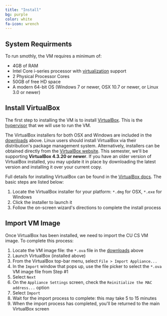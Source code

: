 ```yaml
---
title: "Install"
bg: purple
color: white
fa-icon: wrench
---
```


## System Requirments

To run smothly, the VM requires a minimum of:

- 4GB of RAM
- Intel Core i-series processor with
  [virtualization](http://ark.intel.com/Products/VirtualizationTechnology)
  support
- 2 Physical Processor Cores
- 50GB of free HD space
- A modern 64-bit OS (Windows 7 or newer, OSX 10.7 or newer, or Linux 3.0 or newer)

## Install VirtualBox

The first step to installing the VM is to install
[VirtualBox](https://www.virtualbox.org/). This is the
[hypervisor](http://en.wikipedia.org/wiki/Hypervisor) that we will use
to run the VM.

The VirtualBox installers for both OSX and Windows are included in the
[downloads](#obtain) above. Linux users should install VirtualBox via
their distribution's package management system. Alternatively,
installers can be obtained directly from the [VirtualBox
website](https://www.virtualbox.org/wiki/Downloads). This semester,
we'll be supporting **VirtualBox 4.3.20 or newer**. If you have an
older version of VirtualBox installed, you may update it in place by
downloading the latest version and installing it over your current
copy.

Full details for installing VirtualBox can be found in the [VirtualBox
docs](https://www.virtualbox.org/manual/ch02.html). The basic steps
are listed below:

1. Locate the VirtualBox installer for your platform: `*.dmg` for OSX,
   `*.exe` for Windows
2. Click the installer to launch it
3. Follow the on-screen wizard's directions to complete the install process

## Import VM Image

Once VirtualBox has been installed, we need to import the CU CS VM
image. To complete this process:

1. Locate the VM image file: the `*.ova` file in the [downloads](#obtain) above
2. Launch VirtualBox (installed above)
3. From the VirtualBox top-bar menu, select `File > Import Appliance...`
4. In the `Import` window that pops up, use the file picker to select
   the `*.ova` VM image file from Step #1
5. Select `Next`
6. On the `Appliance Settings` screen, check the `Reinitialize the MAC
   address...` option
7. Select `Import`
8. Wait for the import process to complete: this may take 5 to 15
   minutes
9. When the import process has completed, you'll be returned to the
   main VirtualBox screen
